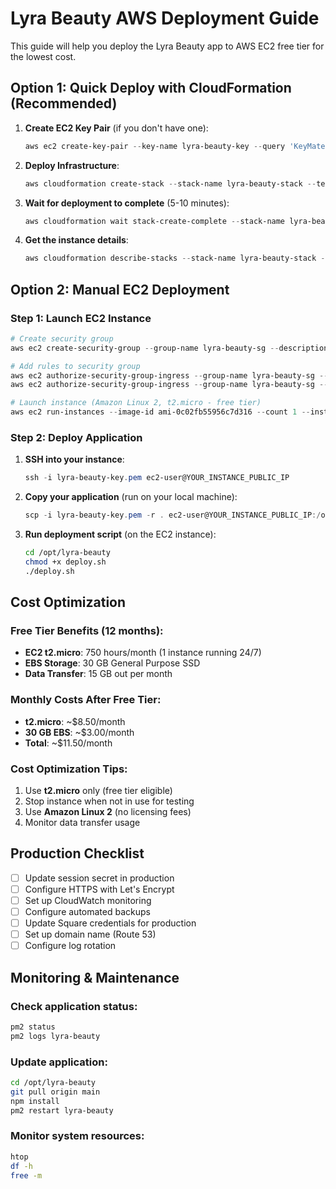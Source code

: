 # Lyra Beauty AWS Deployment Guide

This guide will help you deploy the Lyra Beauty app to AWS EC2 free tier for the lowest cost.

## Option 1: Quick Deploy with CloudFormation (Recommended)

1. **Create EC2 Key Pair** (if you don't have one):
   ```powershell
   aws ec2 create-key-pair --key-name lyra-beauty-key --query 'KeyMaterial' --output text --profile sauthier-solutions > lyra-beauty-key.pem
   ```

2. **Deploy Infrastructure**:
   ```powershell
   aws cloudformation create-stack --stack-name lyra-beauty-stack --template-body file://cloudformation-template.json --parameters ParameterKey=KeyName,ParameterValue=lyra-beauty-key --region us-east-1 --profile sauthier-solutions
   ```

3. **Wait for deployment to complete** (5-10 minutes):
   ```powershell
   aws cloudformation wait stack-create-complete --stack-name lyra-beauty-stack --region us-east-1 --profile sauthier-solutions
   ```

4. **Get the instance details**:
   ```powershell
   aws cloudformation describe-stacks --stack-name lyra-beauty-stack --query 'Stacks[0].Outputs' --region us-east-1 --profile sauthier-solutions
   ```

## Option 2: Manual EC2 Deployment

### Step 1: Launch EC2 Instance
```powershell
# Create security group
aws ec2 create-security-group --group-name lyra-beauty-sg --description "Lyra Beauty Security Group" --region us-east-1 --profile sauthier-solutions

# Add rules to security group
aws ec2 authorize-security-group-ingress --group-name lyra-beauty-sg --protocol tcp --port 80 --cidr 0.0.0.0/0 --region us-east-1 --profile sauthier-solutions
aws ec2 authorize-security-group-ingress --group-name lyra-beauty-sg --protocol tcp --port 22 --cidr 0.0.0.0/0 --region us-east-1 --profile sauthier-solutions

# Launch instance (Amazon Linux 2, t2.micro - free tier)
aws ec2 run-instances --image-id ami-0c02fb55956c7d316 --count 1 --instance-type t2.micro --key-name lyra-beauty-key --security-groups lyra-beauty-sg --region us-east-1 --profile sauthier-solutions
```

### Step 2: Deploy Application

1. **SSH into your instance**:
   ```powershell
   ssh -i lyra-beauty-key.pem ec2-user@YOUR_INSTANCE_PUBLIC_IP
   ```

2. **Copy your application** (run on your local machine):
   ```powershell
   scp -i lyra-beauty-key.pem -r . ec2-user@YOUR_INSTANCE_PUBLIC_IP:/opt/lyra-beauty/
   ```

3. **Run deployment script** (on the EC2 instance):
   ```bash
   cd /opt/lyra-beauty
   chmod +x deploy.sh
   ./deploy.sh
   ```

## Cost Optimization

### Free Tier Benefits (12 months):
- **EC2 t2.micro**: 750 hours/month (1 instance running 24/7)
- **EBS Storage**: 30 GB General Purpose SSD
- **Data Transfer**: 15 GB out per month

### Monthly Costs After Free Tier:
- **t2.micro**: ~$8.50/month
- **30 GB EBS**: ~$3.00/month
- **Total**: ~$11.50/month

### Cost Optimization Tips:
1. Use **t2.micro** only (free tier eligible)
2. Stop instance when not in use for testing
3. Use **Amazon Linux 2** (no licensing fees)
4. Monitor data transfer usage

## Production Checklist

- [ ] Update session secret in production
- [ ] Configure HTTPS with Let's Encrypt
- [ ] Set up CloudWatch monitoring
- [ ] Configure automated backups
- [ ] Update Square credentials for production
- [ ] Set up domain name (Route 53)
- [ ] Configure log rotation

## Monitoring & Maintenance

### Check application status:
```bash
pm2 status
pm2 logs lyra-beauty
```

### Update application:
```bash
cd /opt/lyra-beauty
git pull origin main
npm install
pm2 restart lyra-beauty
```

### Monitor system resources:
```bash
htop
df -h
free -m
```

